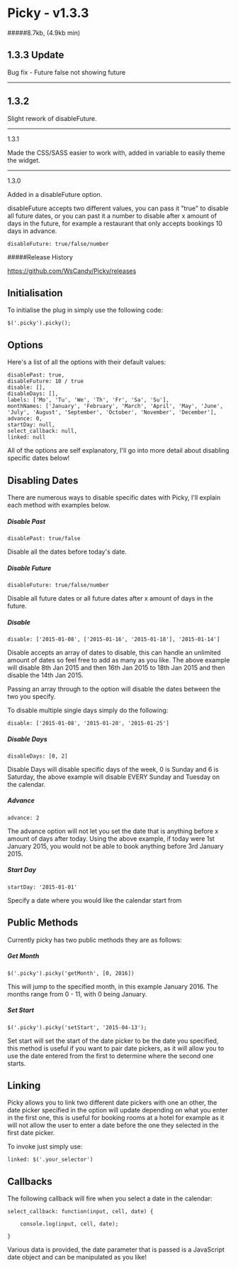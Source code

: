 Picky - v1.3.3
=====

#####8.7kb, (4.9kb min)

1.3.3 Update
---

Bug fix - Future false not showing future

---

1.3.2
---

Slight rework of disableFuture.

---

1.3.1

Made the CSS/SASS easier to work with, added in variable to easily theme the widget.

---

1.3.0

Added in a disableFuture option.


disableFuture accepts two different values, you can pass it "true" to disable all future dates, or you can past it a number to disable after x amount of days in the future, for example a restaurant that only accepts bookings 10 days in advance.

	disableFuture: true/false/number

#####Release History

https://github.com/WsCandy/Picky/releases

Initialisation
---

To initialise the plug in simply use the following code:

	$('.picky').picky();

Options
---

Here's a list of all the options with their default values:

	disablePast: true,
	disableFuture: 10 / true
	disable: [],
	disableDays: [],
	labels: ['Mo', 'Tu', 'We', 'Th', 'Fr', 'Sa', 'Su'],
	monthNames: ['January', 'February', 'March', 'April', 'May', 'June', 'July', 'August', 'September', 'October', 'November', 'December'],
	advance: 0,
	startDay: null,
	select_callback: null,
	linked: null

All of the options are self explanatory, I'll go into more detail about disabling specific dates below!

Disabling Dates
---

There are numerous ways to disable specific dates with Picky, I'll explain each method with examples below.

##### Disable Past

	disablePast: true/false

Disable all the dates before today's date.

##### Disable Future

	disableFuture: true/false/number

Disable all future dates or all future dates after x amount of days in the future.

##### Disable

	disable: ['2015-01-08', ['2015-01-16', '2015-01-18'], '2015-01-14']

Disable accepts an array of dates to disable, this can handle an unlimited amount of dates so feel free to add as many as you like. The above example will disable 8th Jan 2015  and then 16th Jan 2015 to 18th Jan 2015 and then disable the 14th Jan 2015. 

Passing an array through to the option will disable the dates between the two you specify.

To disable multiple single days simply do the following: 

	disable: ['2015-01-08', '2015-01-20', '2015-01-25']

##### Disable Days

	disableDays: [0, 2]

Disable Days will disable specific days of the week, 0 is Sunday and 6 is Saturday, the above example will disable EVERY Sunday and Tuesday on the calendar.

##### Advance

	advance: 2

The advance option will not let you set the date that is anything before x amount of days after today. Using the above example, if today were 1st January 2015, you would not be able to book anything before 3rd January 2015.

##### Start Day

	startDay: '2015-01-01'

Specify a date where you would like the calendar start from

Public Methods
---

Currently picky has two public methods they are as follows:

##### Get Month

	$('.picky').picky('getMonth', [0, 2016])

This will jump to the specified month, in this example January 2016. The months range from 0 - 11, with 0 being January.

##### Set Start

	$('.picky').picky('setStart', '2015-04-13');

Set start will set the start of the date picker to be the date you specified, this method is useful if you want to pair date pickers, as it will allow you to use the date entered from the first to determine where the second one starts.

Linking
---

Picky allows you to link two different date pickers with one an other, the date picker specified in the option will update depending on what you enter in the first one, this is useful for booking rooms at a hotel for example as it will not allow the user to enter a date before the one they selected in the first date picker.

To invoke just simply use: 

	linked: $('.your_selector')

Callbacks
---

The following callback will fire when you select a date in the calendar:

	select_callback: function(input, cell, date) {

		console.log(input, cell, date);

	}

Various data is provided, the date parameter that is passed is a JavaScript date object and can be manipulated as you like!
